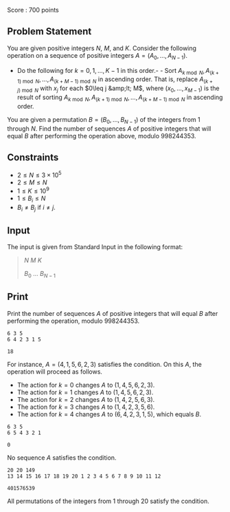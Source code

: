 Score : $700$ points

## Problem Statement

You are given positive integers $N$, $M$, and $K$. Consider the following operation on a sequence of positive integers $A = (A_0, \ldots, A_{N-1})$.

- Do the following for $k=0, 1, \ldots, K-1$ in this order.-   - Sort $A_{k\bmod N}, A_{(k+1)\bmod N}, \ldots, A_{(k+M-1)\bmod N}$ in ascending order. That is, replace $A_{(k+j)\bmod N}$ with $x_j$ for each $0\leq j &amp;lt; M$, where $(x_0, \ldots, x_{M-1})$ is the result of sorting $A_{k\bmod N}, A_{(k+1)\bmod N}, \ldots, A_{(k+M-1)\bmod N}$ in ascending order.

You are given a permutation $B = (B_0, \ldots, B_{N-1})$ of the integers from $1$ through $N$. Find the number of sequences $A$ of positive integers that will equal $B$ after performing the operation above, modulo $998244353$.

## Constraints

- $2\leq N\leq 3\times 10^5$
- $2\leq M\leq N$
- $1\leq K\leq 10^9$
- $1\leq B_i\leq N$
- $B_i\neq B_j$ if $i\neq j$.

## Input

The input is given from Standard Input in the following format:

> $N$ $M$ $K$
> 
> $B_0$ $\ldots$ $B_{N-1}$

## Print

Print the number of sequences $A$ of positive integers that will equal $B$ after performing the operation, modulo $998244353$.

```input1
6 3 5
6 4 2 3 1 5
```

```output1
18
```

For instance, $A = (4,1,5,6,2,3)$ satisfies the condition. On this $A$, the operation will proceed as follows.

- The action for $k=0$ changes $A$ to $(1,4,5,6,2,3)$.
- The action for $k=1$ changes $A$ to $(1,4,5,6,2,3)$.
- The action for $k=2$ changes $A$ to $(1,4,2,5,6,3)$.
- The action for $k=3$ changes $A$ to $(1,4,2,3,5,6)$.
- The action for $k=4$ changes $A$ to $(6,4,2,3,1,5)$, which equals $B$.

```input2
6 3 5
6 5 4 3 2 1
```

```output2
0
```

No sequence $A$ satisfies the condition.

```input3
20 20 149
13 14 15 16 17 18 19 20 1 2 3 4 5 6 7 8 9 10 11 12
```

```output3
401576539
```

All permutations of the integers from $1$ through $20$ satisfy the condition.